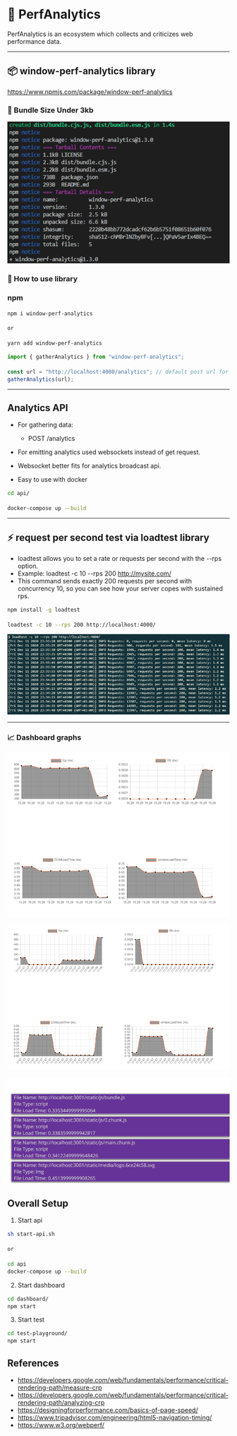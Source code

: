 # :tada: PerfAnalytics

PerfAnalytics is an ecosystem which collects and criticizes web performance data.

---

## :package: window-perf-analytics library

<https://www.npmjs.com/package/window-perf-analytics>

### :clap: Bundle Size Under 3kb

![Bundle Size](https://github.com/turkaytunc/analytics/blob/main/static-files/library-size.png)

### :pencil: How to use library

### npm

```sh
npm i window-perf-analytics

or

yarn add window-perf-analytics
```

```js
import { gatherAnalytics } from "window-perf-analytics";

const url = "http://localhost:4000/analytics"; // default post url for sending metrics
gatherAnalytics(url);
```

---

## Analytics API

- For gathering data:

  - POST /analytics

- For emitting analytics used websockets instead of get request.
- Websocket better fits for analytics broadcast api.

- Easy to use with docker

```sh
cd api/

docker-compose up --build
```

---

## :zap: request per second test via loadtest library

- loadtest allows you to set a rate or requests per second with the --rps option.
- Example: loadtest -c 10 --rps 200 <http://mysite.com/>
- This command sends exactly 200 requests per second with concurrency 10, so you can see how your server copes with sustained rps.

```sh
npm install -g loadtest

loadtest -c 10 --rps 200 http://localhost:4000/

```

![loadtest](https://github.com/turkaytunc/analytics/blob/main/static-files/loadtest.png)

---

### :chart_with_upwards_trend: Dashboard graphs

![graph-1](https://github.com/turkaytunc/analytics/blob/main/static-files/graph-1.png)

![graph-2](https://github.com/turkaytunc/analytics/blob/main/static-files/graph-2.png)

![file](https://github.com/turkaytunc/analytics/blob/main/static-files/fileRenderer.png)

## Overall Setup

1. Start api

```sh
sh start-api.sh

or

cd api
docker-compose up --build
```

2. Start dashboard

```sh
cd dashboard/
npm start
```

3. Start test

```sh
cd test-playground/
npm start
```

## References

- <https://developers.google.com/web/fundamentals/performance/critical-rendering-path/measure-crp>
- <https://developers.google.com/web/fundamentals/performance/critical-rendering-path/analyzing-crp>
- <https://designingforperformance.com/basics-of-page-speed/>
- <https://www.tripadvisor.com/engineering/html5-navigation-timing/>
- <https://www.w3.org/webperf/>
